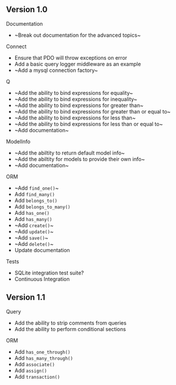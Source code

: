 Version 1.0
-----------
Documentation
- ~Break out documentation for the advanced topics~

Connect
- Ensure that PDO will throw exceptions on error
- Add a basic query logger middleware as an example
- ~Add a mysql connection factory~

Q
- ~Add the ability to bind expressions for equality~
- ~Add the ability to bind expressions for inequality~
- ~Add the ability to bind expressions for greater than~
- ~Add the ability to bind expressions for greater than or equal to~
- ~Add the ability to bind expressions for less than~
- ~Add the ability to bind expressions for less than or equal to~
- ~Add documentation~

ModelInfo
- ~Add the abiltity to return default model info~
- ~Add the abiltity for models to provide their own info~
- ~Add documentation~

ORM
- ~Add `find_one()`~
- Add `find_many()`
- Add `belongs_to()`
- Add `belongs_to_many()`
- Add `has_one()`
- Add `has_many()`
- ~Add `create()`~
- ~Add `update()`~
- ~Add `save()`~
- ~Add `delete()`~
- Update documentation

Tests
- SQLite integration test suite?
- Continuous Integration

Version 1.1
-----------
Query
- Add the ability to strip comments from queries
- Add the ability to perform conditional sections

ORM
- Add `has_one_through()`
- Add `has_many_through()`
- Add `associate()`
- Add `assign()`
- Add `transaction()`
